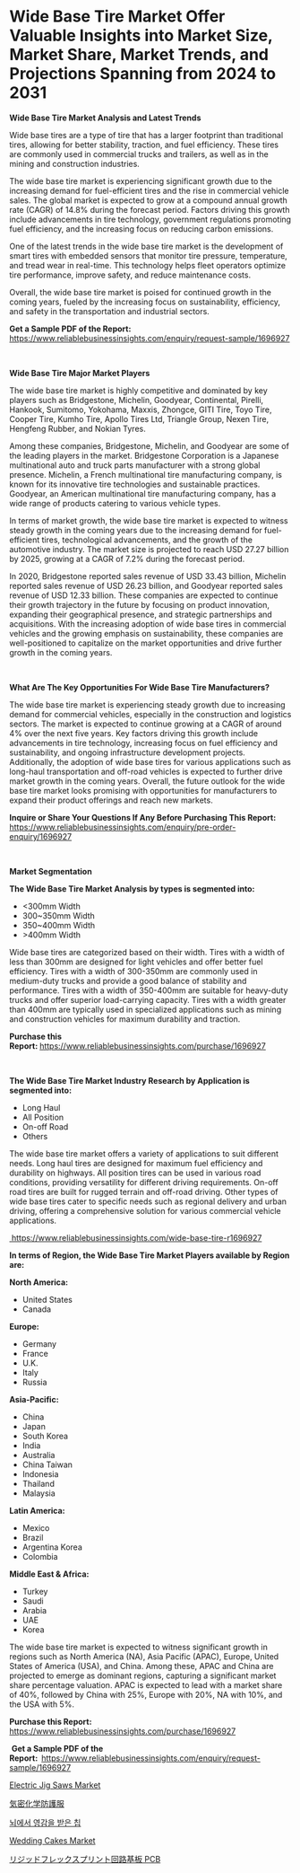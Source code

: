 <p><h1>Wide Base Tire Market Offer Valuable Insights into Market Size, Market Share, Market Trends, and Projections Spanning from 2024 to 2031</h1></p><p><strong>Wide Base Tire Market Analysis and Latest Trends</strong></p>
<p><p>Wide base tires are a type of tire that has a larger footprint than traditional tires, allowing for better stability, traction, and fuel efficiency. These tires are commonly used in commercial trucks and trailers, as well as in the mining and construction industries.</p><p>The wide base tire market is experiencing significant growth due to the increasing demand for fuel-efficient tires and the rise in commercial vehicle sales. The global market is expected to grow at a compound annual growth rate (CAGR) of 14.8% during the forecast period. Factors driving this growth include advancements in tire technology, government regulations promoting fuel efficiency, and the increasing focus on reducing carbon emissions.</p><p>One of the latest trends in the wide base tire market is the development of smart tires with embedded sensors that monitor tire pressure, temperature, and tread wear in real-time. This technology helps fleet operators optimize tire performance, improve safety, and reduce maintenance costs.</p><p>Overall, the wide base tire market is poised for continued growth in the coming years, fueled by the increasing focus on sustainability, efficiency, and safety in the transportation and industrial sectors.</p></p>
<p><strong>Get a Sample PDF of the Report:&nbsp;</strong> <a href="https://www.reliablebusinessinsights.com/enquiry/request-sample/1696927">https://www.reliablebusinessinsights.com/enquiry/request-sample/1696927</a></p>
<p>&nbsp;</p>
<p><strong>Wide Base Tire Major Market Players</strong></p>
<p><p>The wide base tire market is highly competitive and dominated by key players such as Bridgestone, Michelin, Goodyear, Continental, Pirelli, Hankook, Sumitomo, Yokohama, Maxxis, Zhongce, GITI Tire, Toyo Tire, Cooper Tire, Kumho Tire, Apollo Tires Ltd, Triangle Group, Nexen Tire, Hengfeng Rubber, and Nokian Tyres.</p><p>Among these companies, Bridgestone, Michelin, and Goodyear are some of the leading players in the market. Bridgestone Corporation is a Japanese multinational auto and truck parts manufacturer with a strong global presence. Michelin, a French multinational tire manufacturing company, is known for its innovative tire technologies and sustainable practices. Goodyear, an American multinational tire manufacturing company, has a wide range of products catering to various vehicle types.</p><p>In terms of market growth, the wide base tire market is expected to witness steady growth in the coming years due to the increasing demand for fuel-efficient tires, technological advancements, and the growth of the automotive industry. The market size is projected to reach USD 27.27 billion by 2025, growing at a CAGR of 7.2% during the forecast period.</p><p>In 2020, Bridgestone reported sales revenue of USD 33.43 billion, Michelin reported sales revenue of USD 26.23 billion, and Goodyear reported sales revenue of USD 12.33 billion. These companies are expected to continue their growth trajectory in the future by focusing on product innovation, expanding their geographical presence, and strategic partnerships and acquisitions. With the increasing adoption of wide base tires in commercial vehicles and the growing emphasis on sustainability, these companies are well-positioned to capitalize on the market opportunities and drive further growth in the coming years.</p></p>
<p>&nbsp;</p>
<p><strong>What Are The Key Opportunities For Wide Base Tire Manufacturers?</strong></p>
<p><p>The wide base tire market is experiencing steady growth due to increasing demand for commercial vehicles, especially in the construction and logistics sectors. The market is expected to continue growing at a CAGR of around 4% over the next five years. Key factors driving this growth include advancements in tire technology, increasing focus on fuel efficiency and sustainability, and ongoing infrastructure development projects. Additionally, the adoption of wide base tires for various applications such as long-haul transportation and off-road vehicles is expected to further drive market growth in the coming years. Overall, the future outlook for the wide base tire market looks promising with opportunities for manufacturers to expand their product offerings and reach new markets.</p></p>
<p><strong>Inquire or Share Your Questions If Any Before Purchasing This Report:</strong> <a href="https://www.reliablebusinessinsights.com/enquiry/pre-order-enquiry/1696927">https://www.reliablebusinessinsights.com/enquiry/pre-order-enquiry/1696927</a></p>
<p>&nbsp;</p>
<p><strong>Market Segmentation</strong></p>
<p><strong>The Wide Base Tire Market Analysis by types is segmented into:</strong></p>
<p><ul><li><300mm Width</li><li>300~350mm Width</li><li>350~400mm Width</li><li>>400mm Width</li></ul></p>
<p><p>Wide base tires are categorized based on their width. Tires with a width of less than 300mm are designed for light vehicles and offer better fuel efficiency. Tires with a width of 300-350mm are commonly used in medium-duty trucks and provide a good balance of stability and performance. Tires with a width of 350-400mm are suitable for heavy-duty trucks and offer superior load-carrying capacity. Tires with a width greater than 400mm are typically used in specialized applications such as mining and construction vehicles for maximum durability and traction.</p></p>
<p><strong>Purchase this Report:&nbsp;</strong><a href="https://www.reliablebusinessinsights.com/purchase/1696927">https://www.reliablebusinessinsights.com/purchase/1696927</a></p>
<p>&nbsp;</p>
<p><strong>The Wide Base Tire Market Industry Research by Application is segmented into:</strong></p>
<p><ul><li>Long Haul</li><li>All Position</li><li>On-off Road</li><li>Others</li></ul></p>
<p><p>The wide base tire market offers a variety of applications to suit different needs. Long haul tires are designed for maximum fuel efficiency and durability on highways. All position tires can be used in various road conditions, providing versatility for different driving requirements. On-off road tires are built for rugged terrain and off-road driving. Other types of wide base tires cater to specific needs such as regional delivery and urban driving, offering a comprehensive solution for various commercial vehicle applications.</p></p>
<p><a href="https://www.reliablebusinessinsights.com/wide-base-tire-r1696927">&nbsp;https://www.reliablebusinessinsights.com/wide-base-tire-r1696927</a></p>
<p><strong>In terms of Region, the Wide Base Tire Market Players available by Region are:</strong></p>
<p>
    <p> <strong> North America: </strong>
        <ul>
            <li>United States</li>
            <li>Canada</li>
        </ul>
        </p> 
    <p> <strong> Europe: </strong>
        <ul>
            <li>Germany</li>
            <li>France</li>
            <li>U.K.</li>
            <li>Italy</li>
            <li>Russia</li>
        </ul>
        </p> 
    <p> <strong> Asia-Pacific: </strong>
        <ul>
            <li>China</li>
            <li>Japan</li>
            <li>South Korea</li>
            <li>India</li>
            <li>Australia</li>
            <li>China Taiwan</li>
            <li>Indonesia</li>
            <li>Thailand</li>
            <li>Malaysia</li>
        </ul>
        </p> 
    <p> <strong> Latin America: </strong>
        <ul>
            <li>Mexico</li>
            <li>Brazil</li>
            <li>Argentina Korea</li>
            <li>Colombia</li>
        </ul>
        </p> 
    <p> <strong> Middle East & Africa: </strong>
        <ul>
            <li>Turkey</li>
            <li>Saudi</li>
            <li>Arabia</li>
            <li>UAE</li>
            <li>Korea</li>
        </ul>
    </p>
    </p>
<p><p>The wide base tire market is expected to witness significant growth in regions such as North America (NA), Asia Pacific (APAC), Europe, United States of America (USA), and China. Among these, APAC and China are projected to emerge as dominant regions, capturing a significant market share percentage valuation. APAC is expected to lead with a market share of 40%, followed by China with 25%, Europe with 20%, NA with 10%, and the USA with 5%.</p></p>
<p><strong>Purchase this Report: </strong><a href="https://www.reliablebusinessinsights.com/purchase/1696927">https://www.reliablebusinessinsights.com/purchase/1696927</a></p>
<p>&nbsp;<strong>Get a Sample PDF of the Report:&nbsp;&nbsp;</strong><a href="https://www.reliablebusinessinsights.com/enquiry/request-sample/1696927">https://www.reliablebusinessinsights.com/enquiry/request-sample/1696927</a></p>
<p><strong></strong></p>
<p><p><a href="https://github.com/Airanohannonzb68e5pb53oc1/Market-Research-Report-List-2/blob/main/electric-jig-saws-market.md">Electric Jig Saws Market</a></p><p><a href="https://medium.com/@rodhoppe07/%E3%82%AC%E3%82%B9%E5%AF%86%E9%96%89%E5%8C%96%E5%AD%A6%E9%98%B2%E8%AD%B7%E6%9C%8D%E5%B8%82%E5%A0%B4-2031%E5%B9%B4%E3%81%BE%E3%81%A7%E3%81%AE%E3%83%88%E3%83%AC%E3%83%B3%E3%83%89-%E4%BA%88%E6%B8%AC-%E7%AB%B6%E4%BA%89%E5%88%86%E6%9E%90-20f311af67c3">気密化学防護服</a></p><p><a href="https://github.com/TrevorKruvalis5678/Market-Research-Report-List-2/blob/main/5771737108869.md">뇌에서 영감을 받은 칩</a></p><p><a href="https://issuu.com/reportprime-2/docs/wedding-cakes-market-size-2030.pptx">Wedding Cakes Market</a></p><p><a href="https://github.com/ihabdkwlxs948/Market-Research-Report-List-2/blob/main/3384842124457.md">リジッドフレックスプリント回路基板 PCB</a></p></p>